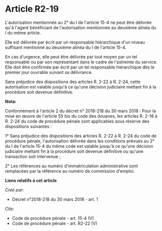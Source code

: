 # Article R2-19

L'autorisation mentionnée au 2° du I de l'article 15-4 ne peut être délivrée qu'à l'agent bénéficiant de l'autorisation
mentionnée au deuxième alinéa du I du même article. 

Elle est délivrée par écrit par un responsable hiérarchique d'un niveau suffisant mentionné au deuxième alinéa du I de
l'article 15-4. 

En cas d'urgence, elle peut être délivrée par tout moyen par un tel responsable ou par son représentant dans le cadre de
l'astreinte du service. Elle doit être confirmée par écrit par un tel responsable hiérarchique dès le premier jour ouvrable
suivant sa délivrance. 

Sans préjudice des dispositions des articles R. 2-22 à R. 2-24, cette autorisation est valable jusqu'à ce qu'une décision
judiciaire mettant fin à la procédure soit devenue définitive.

**Nota:**

Conformément à l'article 2 du décret n° 2018-218 du 30 mars 2018 : Pour la mise en œuvre de l'article 55 bis du code des
douanes, les articles R. 2-18 à R. 2-24 du code de procédure pénale sont applicables sous réserve des dispositions
suivantes :

1° Sans préjudice des dispositions des articles R. 2-22 à R. 2-24 du code de procédure pénale, l'autorisation délivrée dans
les conditions prévues au 2° du I de l'article 15-4 du même code est valable jusqu'à ce qu'une décision judiciaire mettant
fin à la procédure soit devenue définitive ou qu'une transaction soit intervenue ;

2° Les références au numéro d'immatriculation administrative sont remplacées par la référence au numéro de commission
d'emploi.

**Liens relatifs à cet article**

_Créé par_:

  - Décret n°2018-218 du 30 mars 2018 - art. 1

_Cite_:

  - Code de procédure pénale - art. 15-4 (V)
  - Code de procédure pénale - art. R2-22 (V)
